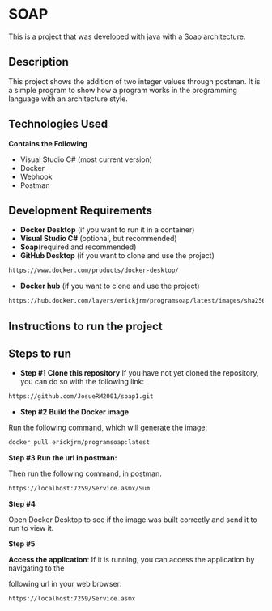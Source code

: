 # SOAP
This is a project that was developed with java with a Soap architecture.

## Description
This project shows the addition of two integer values ​​through postman.
It is a simple program to show how a program works in the programming language with an architecture style.

## Technologies Used
**Contains the Following**
- Visual Studio C# (most current version)
- Docker
- Webhook
- Postman

## Development Requirements
- **Docker Desktop** (if you want to run it in a container)
- **Visual Studio C#** (optional, but recommended)
- **Soap**(required and recommended)
- **GitHub Desktop** (if you want to clone and use the project)

```bash
https://www.docker.com/products/docker-desktop/
```

- **Docker hub** (if you want to clone and use the project)

```bash
https://hub.docker.com/layers/erickjrm/programsoap/latest/images/sha256-76c3272200d35a863fe9edd0ffeac9bd15438aff617c28a800e5cf646f124c9a?context=repo
```

## Instructions to run the project
## Steps to run
- **Step #1**
**Clone this repository**
If you have not yet cloned the repository, you can do so with the following link:

```bash
https://github.com/JosueRM2001/soap1.git
```
- **Step #2**
**Build the Docker image**

Run the following command, which will generate the image:

```bash
docker pull erickjrm/programsoap:latest
```

**Step #3**
**Run the url in postman:**

Then run the following command, in postman.

```bash
https://localhost:7259/Service.asmx/Sum
```

**Step #4**

Open Docker Desktop to see if the image was built correctly and send it to run to view it.

**Step #5**

**Access the application**: If it is running, you can access the application by navigating to the

following url in your web browser:

```bash
https://localhost:7259/Service.asmx
```
